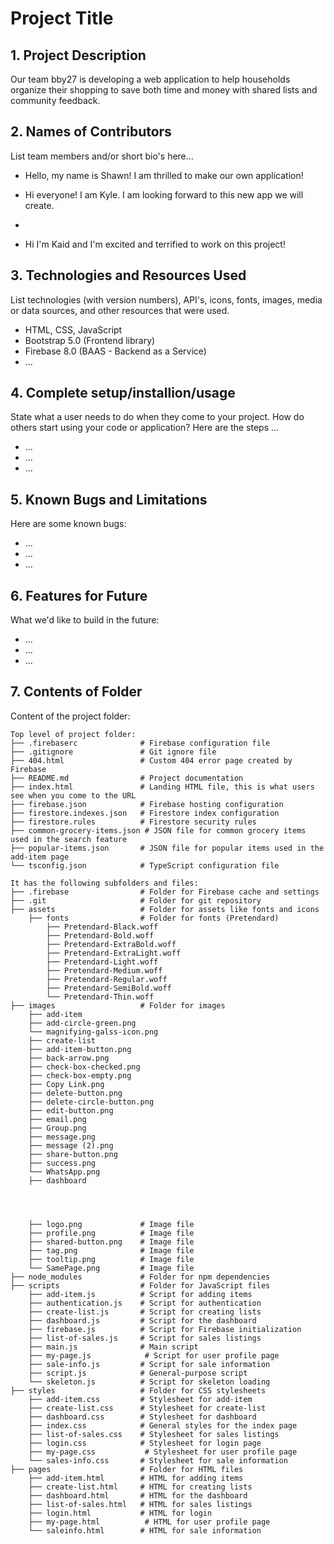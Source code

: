 # Project Title

## 1. Project Description
Our team bby27 is developing a web application to help households organize their shopping to save both time and money with shared lists and community feedback.

## 2. Names of Contributors
List team members and/or short bio's here... 



* Hello, my name is Shawn! I am thrilled to make our own application!

* Hi everyone! I am Kyle. I am looking forward to this new app we will create.
* 
* Hi I'm Kaid and I'm excited and terrified to work on this project!

	
## 3. Technologies and Resources Used
List technologies (with version numbers), API's, icons, fonts, images, media or data sources, and other resources that were used.
* HTML, CSS, JavaScript
* Bootstrap 5.0 (Frontend library)
* Firebase 8.0 (BAAS - Backend as a Service)
* ...

## 4. Complete setup/installion/usage
State what a user needs to do when they come to your project.  How do others start using your code or application?
Here are the steps ...
* ...
* ...
* ...

## 5. Known Bugs and Limitations
Here are some known bugs:
* ...
* ...
* ...

## 6. Features for Future
What we'd like to build in the future:
* ...
* ...
* ...
	
## 7. Contents of Folder
Content of the project folder:

```
Top level of project folder: 
├── .firebaserc              # Firebase configuration file
├── .gitignore               # Git ignore file
├── 404.html                 # Custom 404 error page created by Firebase
├── README.md                # Project documentation
├── index.html               # Landing HTML file, this is what users see when you come to the URL
├── firebase.json            # Firebase hosting configuration
├── firestore.indexes.json   # Firestore index configuration
├── firestore.rules          # Firestore security rules
├── common-grocery-items.json # JSON file for common grocery items used in the search feature
├── popular-items.json       # JSON file for popular items used in the add-item page
└── tsconfig.json            # TypeScript configuration file

It has the following subfolders and files:
├── .firebase                # Folder for Firebase cache and settings
├── .git                     # Folder for git repository
├── assets                   # Folder for assets like fonts and icons
    ├── fonts                # Folder for fonts (Pretendard)
        ├── Pretendard-Black.woff
        ├── Pretendard-Bold.woff
        ├── Pretendard-ExtraBold.woff
        ├── Pretendard-ExtraLight.woff
        ├── Pretendard-Light.woff
        ├── Pretendard-Medium.woff
        ├── Pretendard-Regular.woff
        ├── Pretendard-SemiBold.woff
        └── Pretendard-Thin.woff
├── images                   # Folder for images
    ├── add-item
	├── add-circle-green.png
	└── magnifying-galss-icon.png
    ├── create-list
	├── add-item-button.png
	├── back-arrow.png
	├── check-box-checked.png
	├── check-box-empty.png
	├── Copy Link.png
	├── delete-button.png
	├── delete-circle-button.png
	├── edit-button.png
	├── email.png
	├── Group.png
	├── message.png
	├── message (2).png
	├── share-button.png
	├── success.png
	└── WhatsApp.png
    ├── dashboard




    ├── logo.png             # Image file
    ├── profile.png          # Image file
    ├── shared-button.png    # Image file
    ├── tag.png              # Image file
    ├── tooltip.png          # Image file
    └── SamePage.png         # Image file
├── node_modules             # Folder for npm dependencies
├── scripts                  # Folder for JavaScript files
    ├── add-item.js          # Script for adding items
    ├── authentication.js    # Script for authentication
    ├── create-list.js       # Script for creating lists
    ├── dashboard.js         # Script for the dashboard
    ├── firebase.js          # Script for Firebase initialization
    ├── list-of-sales.js     # Script for sales listings
    ├── main.js              # Main script
    ├── my-page.js            # Script for user profile page
    ├── sale-info.js         # Script for sale information
    ├── script.js            # General-purpose script
    └── skeleton.js          # Script for skeleton loading
├── styles                   # Folder for CSS stylesheets
    ├── add-item.css         # Stylesheet for add-item
    ├── create-list.css      # Stylesheet for create-list
    ├── dashboard.css        # Stylesheet for dashboard
    ├── index.css            # General styles for the index page
    ├── list-of-sales.css    # Stylesheet for sales listings
    ├── login.css            # Stylesheet for login page
    ├── my-page.css           # Stylesheet for user profile page
    └── sales-info.css       # Stylesheet for sale information
├── pages                    # Folder for HTML files
    ├── add-item.html        # HTML for adding items
    ├── create-list.html     # HTML for creating lists
    ├── dashboard.html       # HTML for the dashboard
    ├── list-of-sales.html   # HTML for sales listings
    ├── login.html           # HTML for login
    ├── my-page.html          # HTML for user profile page
    └── saleinfo.html        # HTML for sale information


```


